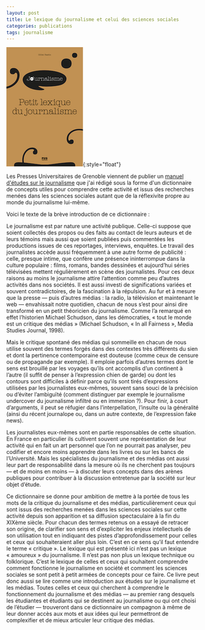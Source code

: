 ```yaml
---
layout: post
title: Le lexique du journalisme et celui des sciences sociales
categories: publications
tags: journalisme
---
```


![](/img/lexique.jpg){:style="float"}

Les Presses Universitaires de Grenoble viennent de publier un [manuel d'études sur le journalisme](https://www.pug.fr/produit/1631/9782706142413/Petit%20lexique%20du%20journalisme) que j'ai rédigé sous la forme d'un dictionnaire de concepts utiles pour comprendre cette activité et issus des recherches menées dans les sciences sociales autant que de la réflexivite propre au monde du journalisme lui-même.

Voici le texte de la brève introduction de ce dictionnaire :

Le journalisme est par nature une activité publique. Celle-ci suppose que soient collectés des propos ou des faits au contact de leurs auteurs et de leurs témoins mais aussi que soient publiées puis commentées les productions issues de ces reportages, interviews, enquêtes. Le travail des journalistes accède aussi fréquemment à une autre forme de publicité : celle, presque intime, que confère une présence ininterrompue dans la culture populaire : films, romans, bandes dessinées et aujourd’hui séries télévisées mettent régulièrement en scène des journalistes. Pour ces deux raisons au moins le journalisme attire l’attention comme peu d’autres activités dans nos sociétés. Il est aussi investi de significations variées et souvent contradictoires, de la fascination à la répulsion. Au fur et à mesure que la presse — puis d’autres médias : la radio, la télévision et maintenant le web — envahissait notre quotidien, chacun de nous s’est pour ainsi dire transformé en un petit théoricien du journalisme. Comme l’a remarqué en effet l’historien Michael Schudson, dans les démocraties, « tout le monde est un critique des médias » (Michael Schudson, « In all Fairness », Media Studies Journal, 1998).

Mais le critique spontané des médias qui sommeille en chacun de nous utilise souvent des termes forgés dans des contextes très différents du sien et dont la pertinence contemporaine est douteuse (comme ceux de censure ou de propagande par exemple). Il emploie parfois d’autres termes dont le sens est brouillé par les voyages qu’ils ont accomplis d’un continent à l’autre (il suffit de penser à l’expression chien de garde) ou dont les contours sont difficiles à définir parce qu’ils sont tirés d’expressions utilisées par les journalistes eux-mêmes, souvent sans souci de la précision ou d’éviter l’ambiguïté (comment distinguer par exemple le journalisme undercover du journalisme infiltré ou en immersion ?). Pour finir, à court d’arguments, il peut se réfugier dans l’interpellation, l’insulte ou la généralité (ainsi du récent journalope ou, dans un autre contexte, de l’expression fake news).

Les journalistes eux-mêmes sont en partie responsables de cette situation. En France en particulier ils cultivent souvent une représentation de leur activité qui en fait un art personnel que l’on ne pourrait pas analyser, peu codifier et encore moins apprendre dans les livres ou sur les bancs de l’Université. Mais les spécialistes du journalisme et des médias ont aussi leur part de responsabilité dans la mesure où ils ne cherchent pas toujours — et de moins en moins — à discuter leurs concepts dans des arènes publiques pour contribuer à la discussion entretenue par la société sur leur objet d’étude.

Ce dictionnaire se donne pour ambition de mettre à la portée de tous les mots de la critique du journalisme et des médias, particulièrement ceux qui sont issus des recherches menées dans les sciences sociales sur cette activité depuis son apparition et sa diffusion spectaculaire à la fin du XIXème siècle. Pour chacun des termes retenus on a essayé de retracer son origine, de clarifier son sens et d’expliciter les enjeux intellectuels de son utilisation tout en indiquant des pistes d’approfondissement pour celles et ceux qui souhaiteraient aller plus loin. C’est en ce sens qu’il faut entendre le terme « critique ». Le lexique qui est présenté ici n’est pas un lexique « amoureux » du journalisme. Il n’est pas non plus un lexique technique ou folklorique. C’est le lexique de celles et ceux qui souhaitent comprendre comment fonctionne le journalisme en société et comment les sciences sociales se sont petit à petit armées de concepts pour ce faire. Ce livre peut donc aussi se lire comme une introduction aux études sur le journalisme et les médias. Toutes celles et ceux qui cherchent à comprendre le fonctionnement du journalisme et des médias — au premier rang desquels les étudiantes et étudiants qui se destinent au journalisme ou qui ont choisi de l’étudier — trouveront dans ce dictionnaire un compagnon à même de leur donner accès aux mots et aux idées qui leur permettront de complexifier et de mieux articuler leur critique des médias.
